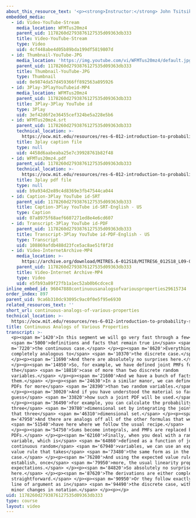 ```yaml
---
about_this_resource_text: '<p><strong>Instructor:</strong> John Tsitsiklis</p>'
embedded_media:
  - id: Video-YouTube-Stream
    media_location: WFMTus20mz4
    parent_uid: 1178260d2793876127535d09363db333
    title: Video-YouTube-Stream
    type: Video
    uid: 4cf448abe4d05b89bda199df5819807d
  - id: Thumbnail-YouTube-JPG
    media_location: 'https://img.youtube.com/vi/WFMTus20mz4/default.jpg'
    parent_uid: 1178260d2793876127535d09363db333
    title: Thumbnail-YouTube-JPG
    type: Thumbnail
    uid: 0e9874da57d459366ff892563a895926
  - id: 3Play-3PlayYouTubeid-MP4
    media_location: WFMTus20mz4
    parent_uid: 1178260d2793876127535d09363db333
    title: 3Play-3Play YouTube id
    type: 3Play
    uid: 3ef42d6f2e36455cef324be5a228e5b6
  - id: WFMTus20mz4.srt
    parent_uid: 1178260d2793876127535d09363db333
    technical_location: >-
      https://ocw.mit.edu/resources/res-6-012-introduction-to-probability-spring-2018/part-i-the-fundamentals/continuous-analogs-of-various-properties/WFMTus20mz4.srt
    title: 3play caption file
    type: null
    uid: 4458d6aabeaba25e7c39928761b82f48
  - id: WFMTus20mz4.pdf
    parent_uid: 1178260d2793876127535d09363db333
    technical_location: >-
      https://ocw.mit.edu/resources/res-6-012-introduction-to-probability-spring-2018/part-i-the-fundamentals/continuous-analogs-of-various-properties/WFMTus20mz4.pdf
    title: 3play pdf file
    type: null
    uid: b9a934d2e89c4d8369e3fb47544ca044
  - id: Caption-3Play YouTube id-SRT
    parent_uid: 1178260d2793876127535d09363db333
    title: Caption-3Play YouTube id-SRT-English - US
    type: Caption
    uid: 07a8975f68aef6607271ed8e4e6cd607
  - id: Transcript-3Play YouTube id-PDF
    parent_uid: 1178260d2793876127535d09363db333
    title: Transcript-3Play YouTube id-PDF-English - US
    type: Transcript
    uid: 108869afdb488d23fce5ac8ae51f8f2d
  - id: Video-InternetArchive-MP4
    media_location: >-
      https://archive.org/download/MITRES.6-012S18/MITRES6_012S18_L09-09_300k.mp4
    parent_uid: 1178260d2793876127535d09363db333
    title: Video-Internet Archive-MP4
    type: Video
    uid: e5fb93a89f27fb1a1ec52ab0b6cdcec8
inline_embed_id: 96047888continuousanalogsofvariousproperties29615734
order_index: 897
parent_uid: 9ca6b310dc93095c9ac0f0e5f95e6930
related_resources_text: ''
short_url: continuous-analogs-of-various-properties
technical_location: >-
  https://ocw.mit.edu/resources/res-6-012-introduction-to-probability-spring-2018/part-i-the-fundamentals/continuous-analogs-of-various-properties
title: Continuous Analogs of Various Properties
transcript: >-
  <p><span m='1420'>In this segment we will go very fast through a few</span>
  <span m='5000'>definitions and facts that remain true in</span> <span
  m='7220'>the continuous case.</span> </p><p><span m='8620'>Everything is
  completely analogous to</span> <span m='10370'>the discrete case.</span>
  </p><p><span m='11690'>And there are absolutely no surprises here.</span>
  </p><p><span m='14850'>So, for example, we have defined joint PMFs for
  the</span> <span m='18810'>case of more than two discrete random
  variables.</span> </p><p><span m='21600'>And we have a bunch of facts about
  them.</span> </p><p><span m='24630'>In a similar manor, we can define joint
  PDFs for more</span> <span m='28390'>than two random variables.</span>
  </p><p><span m='30020'>And if you have understood the material so far, you can
  guess</span> <span m='33820'>how such a joint PDF will be used.</span>
  </p><p><span m='36490'>For example, you can calculate the probability of a
  three</span> <span m='39780'>dimensional set by integrating the joint PDF over
  that three</span> <span m='46310'>dimensional set.</span> </p><p><span
  m='47950'>And there are analogs off all of the other formulas that we</span>
  <span m='51540'>have here where we follow the usual recipe.</span>
  </p><p><span m='54750'>Sums become integrals, and PMFs are replaced by
  PDFs.</span> </p><p><span m='62160'>Finally, when you deal with a random
  variable, which is</span> <span m='64860'>defined as a function of jointly
  continuous random</span> <span m='67940'>variables, we can use an expected
  value rule that takes</span> <span m='73480'>the same form as in the discrete
  case.</span> </p><p><span m='76280'>And using the expected value rule, we can
  establish, once</span> <span m='79950'>more, the usual linearity properties of
  expectations.</span> </p><p><span m='84820'>So absolutely no surprises
  here.</span> </p><p><span m='87620'>The derivations are either completely
  straightforward.</span> </p><p><span m='90950'>Or they follow exactly the same
  line of argument as in</span> <span m='94490'>the discrete case, with just
  minor changes in notation.</span> </p><p></p>
uid: 1178260d2793876127535d09363db333
type: course
layout: video
---
```

